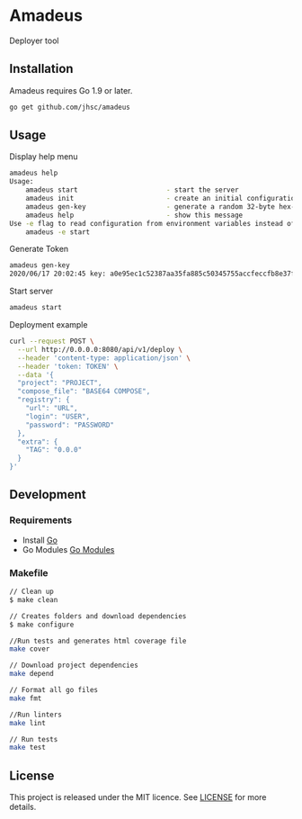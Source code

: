 # Amadeus

Deployer tool

## Installation

Amadeus requires Go 1.9 or later.

```sh
go get github.com/jhsc/amadeus
```

## Usage

Display help menu

```sh
amadeus help
Usage:
	amadeus start                      - start the server
	amadeus init                       - create an initial configuration file
	amadeus gen-key                    - generate a random 32-byte hex-encoded key
	amadeus help                       - show this message
Use -e flag to read configuration from environment variables instead of a file. E.g.:
	amadeus -e start
```

Generate Token

```sh
amadeus gen-key
2020/06/17 20:02:45 key: a0e95ec1c52387aa35fa885c50345755accfeccfb8e37f3bd5994d7d4198fc1e
```

Start server

```sh
amadeus start
```

Deployment example

```sh
curl --request POST \
  --url http://0.0.0.0:8080/api/v1/deploy \
  --header 'content-type: application/json' \
  --header 'token: TOKEN' \
  --data '{
  "project": "PROJECT",
  "compose_file": "BASE64 COMPOSE",
  "registry": {
    "url": "URL",
    "login": "USER",
    "password": "PASSWORD"
  },
  "extra": {
    "TAG": "0.0.0"
  }
}'
```

## Development

### Requirements

- Install [Go](https://golang.org)
- Go Modules [Go Modules](https://blog.golang.org/using-go-modules)

### Makefile

```sh
// Clean up
$ make clean

// Creates folders and download dependencies
$ make configure

//Run tests and generates html coverage file
make cover

// Download project dependencies
make depend

// Format all go files
make fmt

//Run linters
make lint

// Run tests
make test
```

## License

This project is released under the MIT licence. See [LICENSE](https://github.com/jhsc/amadeus/blob/master/LICENSE) for more details.
